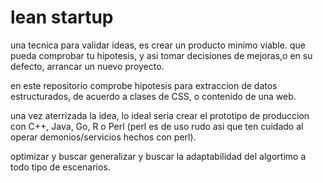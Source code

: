 # lean startup
una tecnica para validar ideas, es crear un producto minimo viable. que pueda comprobar tu hipotesis, y asi tomar decisiones de mejoras,o en su defecto, arrancar un nuevo proyecto.

en este repositorio comprobe hipotesis para extraccion de datos estructurados, de acuerdo a clases de CSS, o contenido de una web.

una vez aterrizada la idea, lo ideal seria crear el prototipo de produccion con C++, Java, Go, R o Perl (perl es de uso rudo asi que ten cuidado al operar demonios/servicios hechos con perl).

optimizar y buscar generalizar y buscar la adaptabilidad del algortimo a todo tipo de escenarios.

